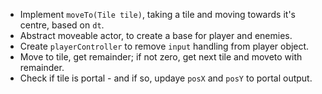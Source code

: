 * Implement `moveTo(Tile tile)`, taking a tile and moving towards it's centre, based on `dt`.
* Abstract moveable actor, to create a base for player and enemies.
* Create `playerController` to remove `input` handling from player object.
* Move to tile, get remainder; if not zero, get next tile and moveto with remainder.
* Check if tile is portal - and if so, updaye `posX` and `posY` to portal output.

